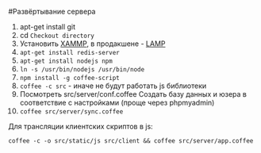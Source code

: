 #Развёртывание сервера
1. apt-get install git
1. cd `Checkout directory`
1. Установить [XAMMP](http://help.ubuntu.ru/wiki/xampp), в продакшене - [LAMP](http://help.ubuntu.ru/wiki/lamp)
1. `apt-get install redis-server`
1. `apt-get install nodejs npm`
1. `ln -s /usr/bin/nodejs /usr/bin/node`
1. `npm install -g coffee-script`
1. `coffee -c src` - иначе не будут работать js библиотеки
1. Посмотреть src/server/conf.coffee
Создать базу данных и юзера в соответствие с настройками (проще через phpmyadmin)
1. `coffee src/server/sync.coffee`

Для трансляции клиентских скриптов в js:

`coffee -c -o src/static/js src/client && coffee src/server/app.coffee`
